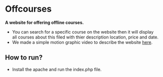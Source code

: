 # Offcourses
**A website for offering offline courses.**
- You can search for a specific course on the website then it will display all courses about this filed with thier description location, price and date.
- We made a simple motion graphic video to describe the website [here](https://drive.google.com/open?id=11Vdf4MJRhHfrxlqOsPnvqUCX7mE_54N3).  
## How to run?
- Install the apache and run the index.php file.
